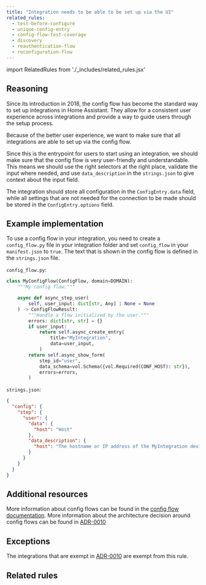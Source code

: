 ```yaml
---
title: "Integration needs to be able to be set up via the UI"
related_rules:
  - test-before-configure
  - unique-config-entry
  - config-flow-test-coverage
  - discovery
  - reauthentication-flow
  - reconfiguration-flow
---
```

import RelatedRules from './_includes/related_rules.jsx'

## Reasoning

Since its introduction in 2018, the config flow has become the standard way to set up integrations in Home Assistant.
They allow for a consistent user experience across integrations and provide a way to guide users through the setup process.

Because of the better user experience, we want to make sure that all integrations are able to set up via the config flow.

Since this is the entrypoint for users to start using an integration, we should make sure that the config flow is very user-friendly and understandable.
This means we should use the right selectors at the right place, validate the input where needed, and use `data_description` in the `strings.json` to give context about the input field.

The integration should store all configuration in the `ConfigEntry.data` field, while all settings that are not needed for the connection to be made should be stored in the `ConfigEntry.options` field.

## Example implementation

To use a config flow in your integration, you need to create a `config_flow.py` file in your integration folder and set `config_flow` in your `manifest.json` to `true`.
The text that is shown in the config flow is defined in the `strings.json` file.

`config_flow.py`:
```python
class MyConfigFlow(ConfigFlow, domain=DOMAIN):
    """My config flow."""

    async def async_step_user(
        self, user_input: dict[str, Any] | None = None
    ) -> ConfigFlowResult:
        """Handle a flow initialized by the user."""
        errors: dict[str, str] = {}
        if user_input:
            return self.async_create_entry(
                title="MyIntegration",
                data=user_input,
            )
        return self.async_show_form(
            step_id="user",
            data_schema=vol.Schema({vol.Required(CONF_HOST): str}),
            errors=errors,
        )
```

`strings.json`: 
```json
{
  "config": {
    "step": {
      "user": {
        "data": {
          "host": "Host"
        },
        "data_description": {
          "host": "The hostname or IP address of the MyIntegration device."
        }
      }
    }
  }
}
```

## Additional resources

More information about config flows can be found in the [config flow documentation](/docs/config_entries_config_flow_handler).
More information about the architecture decision around config flows can be found in [ADR-0010](https://github.com/home-assistant/architecture/blob/master/adr/0010-integration-configuration.md)

## Exceptions

The integrations that are exempt in [ADR-0010](https://github.com/home-assistant/architecture/blob/master/adr/0010-integration-configuration.md) are exempt from this rule.

## Related rules

<RelatedRules relatedRules={frontMatter.related_rules}></RelatedRules>
